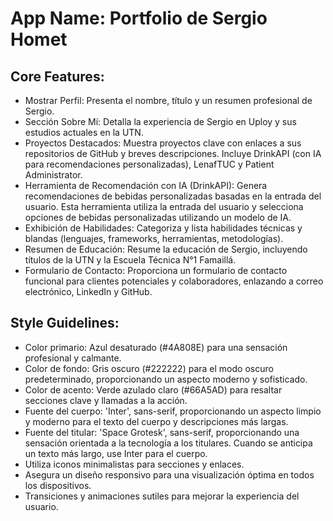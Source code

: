 # **App Name**: Portfolio de Sergio Homet

## Core Features:

- Mostrar Perfil: Presenta el nombre, título y un resumen profesional de Sergio.
- Sección Sobre Mí: Detalla la experiencia de Sergio en Uploy y sus estudios actuales en la UTN.
- Proyectos Destacados: Muestra proyectos clave con enlaces a sus repositorios de GitHub y breves descripciones. Incluye DrinkAPI (con IA para recomendaciones personalizadas), LenafTUC y Patient Administrator.
- Herramienta de Recomendación con IA (DrinkAPI): Genera recomendaciones de bebidas personalizadas basadas en la entrada del usuario. Esta herramienta utiliza la entrada del usuario y selecciona opciones de bebidas personalizadas utilizando un modelo de IA.
- Exhibición de Habilidades: Categoriza y lista habilidades técnicas y blandas (lenguajes, frameworks, herramientas, metodologías).
- Resumen de Educación: Resume la educación de Sergio, incluyendo títulos de la UTN y la Escuela Técnica N°1 Famaillá.
- Formulario de Contacto: Proporciona un formulario de contacto funcional para clientes potenciales y colaboradores, enlazando a correo electrónico, LinkedIn y GitHub.

## Style Guidelines:

- Color primario: Azul desaturado (#4A808E) para una sensación profesional y calmante.
- Color de fondo: Gris oscuro (#222222) para el modo oscuro predeterminado, proporcionando un aspecto moderno y sofisticado.
- Color de acento: Verde azulado claro (#66A5AD) para resaltar secciones clave y llamadas a la acción.
- Fuente del cuerpo: 'Inter', sans-serif, proporcionando un aspecto limpio y moderno para el texto del cuerpo y descripciones más largas.
- Fuente del titular: 'Space Grotesk', sans-serif, proporcionando una sensación orientada a la tecnología a los titulares. Cuando se anticipa un texto más largo, use Inter para el cuerpo.
- Utiliza iconos minimalistas para secciones y enlaces.
- Asegura un diseño responsivo para una visualización óptima en todos los dispositivos.
- Transiciones y animaciones sutiles para mejorar la experiencia del usuario.